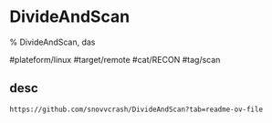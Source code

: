 # DivideAndScan

% DivideAndScan, das

#plateform/linux #target/remote #cat/RECON #tag/scan

## desc
```
https://github.com/snovvcrash/DivideAndScan?tab=readme-ov-file
```